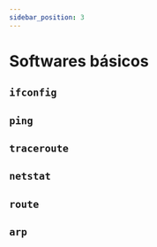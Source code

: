 ```yaml
---
sidebar_position: 3
---
```


# Softwares básicos

## `ifconfig`

## `ping`

## `traceroute`

## `netstat`

## `route`

## `arp`
